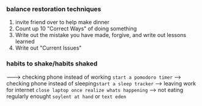 ### balance restoration techniques 
1. invite friend over to help make dinner 
2. Count up 10 "Correct Ways" of doing something
3. Write out the mistake you have made, forgive, and write out lessons learned
4. Write out "Current Issues"


### habits to shake/habits shaked
---> checking phone instead of working  `start a pomodoro timer`
--> checking phone instead of sleeping`start a sleep tracker`
--> leaving work for internet `close laptop once realize whats happening`
--> not eating regularly enought `soylent at hand` or `text eden`



